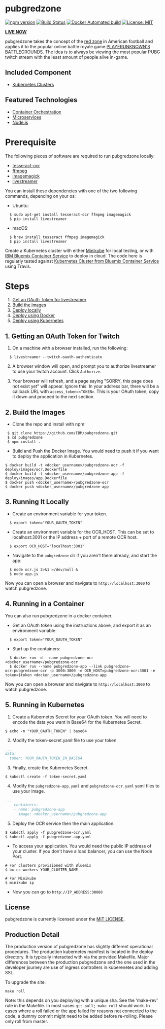 # pubgredzone

[![npm version](https://badge.fury.io/js/pubgredzone.svg)](https://badge.fury.io/js/pubgredzone)
[![Build Status](https://api.travis-ci.org/IBM/pubgredzone.svg?branch=master)](https://travis-ci.org/IBM/pubgredzone)
[![Docker Automated build](https://img.shields.io/docker/automated/jrottenberg/ffmpeg.svg)](https://hub.docker.com/r/eggshell/pubgredzone/)
[![License: MIT](https://img.shields.io/badge/License-MIT-yellow.svg)](https://opensource.org/licenses/MIT)

[**LIVE NOW**](http://pubgred.zone)

pubgredzone takes the concept of the [red zone](https://en.wikipedia.org/wiki/Red_zone_(gridiron_football))
in American football and applies it to the popular online battle royale game
[PLAYERUNKNOWN'S BATTLEGROUNDS](https://www.playbattlegrounds.com/main.pu). The
idea is to always be viewing the most popular PUBG twitch stream with the least
amount of people alive in-game.

## Included Component

- [Kubernetes Clusters](https://console.ng.bluemix.net/docs/containers/cs_ov.html#cs_ov)

## Featured Technologies

- [Container Orchestration](https://www.ibm.com/cloud-computing/bluemix/containers)
- [Microservices](https://www.ibm.com/developerworks/community/blogs/5things/entry/5_things_to_know_about_microservices?lang=en)
- [Node.js](https://nodejs.org/)

# Prerequisite

The following pieces of software are required to run pubgredzone locally:

* [tesseract-ocr](https://github.com/tesseract-ocr/tesseract)
* [ffmpeg](https://ffmpeg.org/)
* [imagemagick](https://www.imagemagick.org/script/index.php)
* [livestreamer](https://github.com/chrippa/livestreamer)

You can install these dependencies with one of the two following commands,
depending on your os:

* Ubuntu:

```shell
  $ sudo apt-get install tesseract-ocr ffmpeg imagemagick
  $ pip install livestreamer
```

* macOS:

```shell
  $ brew install tesseract ffmpeg imagemagick
  $ pip install livestreamer
```

Create a Kubernetes cluster with either [Minikube](https://kubernetes.io/docs/getting-started-guides/minikube) for local testing, or with [IBM Bluemix Container Service](https://github.com/IBM/container-journey-template/blob/master/README.md) to deploy in cloud. The code here is regularly tested against [Kubernetes Cluster from Bluemix Container Service](https://console.ng.bluemix.net/docs/containers/cs_ov.html#cs_ov) using Travis.

# Steps

1. [Get an OAuth Token for livestreamer](#1-getting-an-oauth-token-for-twitch)
2. [Build the images](#2-build-the-images)
3. [Deploy locally](#3-running-it-locally)
4. [Deploy using Docker](#4-running-in-a-container)
5. [Deploy using Kubernetes](#5-running-in-kubernetes)

## 1. Getting an OAuth Token for Twitch

1. On a machine with a browser installed, run the following:

```shell
  $ livestreamer --twitch-oauth-authenticate
```

2. A browser window will open, and prompt you to authorize livestreamer to use
   your twitch account. Click `Authorize`.

3. Your browser will refresh, and a page saying "SORRY, this page does not exist
   yet" will appear. Ignore this. In your address bar, there will be a callback
   URL with `access_token=<TOKEN>`. This is your OAuth token, copy it down and
   proceed to the next section.

## 2. Build the Images

* Clone the repo and install with npm:

```shell
 $ git clone https://github.com/IBM/pubgredzone.git
 $ cd pubgredzone
 $ npm install .
```

* Build and Push the Docker Image. You would need to push it if you want to deploy the application in Kubernetes.

```shell
$ docker build -t <docker_username>/pubgredzone-ocr -f deploy/images/ocr.Dockerfile
$ docker build -t <docker_username>/pubgredzone-app -f deploy/images/app.Dockerfile
$ docker push <docker_username>/pubgredzone-ocr
$ docker push <docker_username>/pubgredzone-app
```

## 3. Running It Locally

* Create an environment variable for your token.

```shell
  $ export token="YOUR_OAUTH_TOKEN"
```

* Create an environment variable for the OCR_HOST. This can be set to localhost:3001
  or the IP address + port of a remote OCR host.

```shell
  $ export OCR_HOST="localhost:3001"
```

* Navigate to the `pubgredzone` dir if you aren't there already, and start
  the app:

```shell
  $ node ocr.js 2>&1 >/dev/null &
  $ node app.js
```

Now you can open a browser and navigate to `http://localhost:3000` to watch
pubgredzone.

## 4. Running in a Container

You can also run pubgredzone in a docker container.

* Get an OAuth token using the instructions above, and export it as an
  environment variable:

```shell
  $ export token="YOUR_OAUTH_TOKEN"
```

* Start up the containers:

```shell
  $ docker run -d --name pubgredzone-ocr <docker_username>/pubgredzone-ocr
  $ docker run --name pubgredzone-app --link pubgredzone-ocr:pubgredzone-ocr -p 3000:3000 -e OCR_HOST=pubgredzone-ocr:3001 -e token=$token <docker_username>/pubgredzone-app
```

Now you can open a browser and navigate to `http://localhost:3000` to watch
pubgredzone.

## 5. Running in Kubernetes

1. Create a Kubernetes Secret for your OAuth token. You will need to encode the data you want in Base64 for the Kubernetes Secret.

```shell
$ echo -n "YOUR_OAUTH_TOKEN" | base64
```

2. Modify the token-secret.yaml file to use your token

```yaml
...
data:
  token: YOUR_OAUTH_TOKEN_IN_BASE64
```

3. Finally, create the Kubernetes Secret.

```shell
$ kubectl create -f token-secret.yaml
```

4. Modify the `pubgredzone-app.yaml` and `pubgredzone-ocr.yaml` yaml files to use your image.

```yaml
...
    containers:
    - name: pubgredzone-app
      image: <docker_username>/pubgredzone-app
```

5. Deploy the OCR service then the main application.

```shell
$ kubectl apply -f pubgredzone-ocr.yaml
$ kubectl apply -f pubgredzone-app.yaml
```

* To access your application. You would need the public IP address of your cluster. If you don't have a load balancer, you can use the Node Port.

```shell
# For clusters provisioned with Bluemix
$ bx cs workers YOUR_CLUSTER_NAME

# For Minikube
$ minikube ip
```

* Now you can go to `http://IP_ADDRESS:30080`

## License

pubgredzone is currently licensed under the [MIT LICENSE](LICENSE).

## Production Detail

The production version of pubgredzone has slightly different operational procedures. The production kubernetes manifest is located in the deploy directory. It is typically interacted with via the provided Makefile. Major differences between the production pubgredzone and the one used in the developer journey are use of ingress controllers in kuberenetes and adding SSL.

To upgrade the site:


```
make roll
```

Note: this depends on you deploying with a unique sha. See the 'make-rev' rule in the Makefile. In most cases ``git pull; make roll`` should work. In cases where a roll failed or the app failed for reasons not connected to the code, a dummy commit might need to be added before re-rolling. Please only roll from master.

